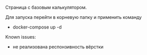 Страница с базовым калькулятором.

Для запуска перейти в корневую папку и применить команду
 -  docker-compose up -d
 

Known issues: 
-   не реализована респонзивность вёрстки
  
